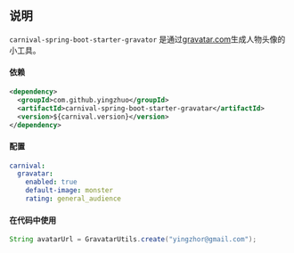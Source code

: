 ## 说明

`carnival-spring-boot-starter-gravator` 是通过[gravatar.com](https://cn.gravatar.com/)生成人物头像的小工具。

#### 依赖

```xml
<dependency>
  <groupId>com.github.yingzhuo</groupId>
  <artifactId>carnival-spring-boot-starter-gravatar</artifactId>
  <version>${carnival.version}</version>
</dependency>
```

#### 配置

```yaml
carnival:
  gravatar:
    enabled: true
    default-image: monster
    rating: general_audience
```

#### 在代码中使用

```java
String avatarUrl = GravatarUtils.create("yingzhor@gmail.com");
```


